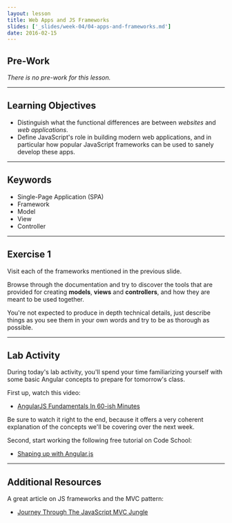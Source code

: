 ```yaml
---
layout: lesson
title: Web Apps and JS Frameworks
slides: ['_slides/week-04/04-apps-and-frameworks.md']
date: 2016-02-15
---
```


## Pre-Work

*There is no pre-work for this lesson.*

---

## Learning Objectives

- Distinguish what the functional differences are between *websites* and *web applications*.
- Define JavaScript's role in building modern web applications, and in particular how popular JavaScript frameworks can be used to sanely develop these apps.

---

## Keywords

- Single-Page Application (SPA)
- Framework
- Model
- View
- Controller

---

## Exercise 1

Visit each of the frameworks mentioned in the previous slide.

Browse through the documentation and try to discover the tools that are provided for creating **models**, **views** and **controllers**, and how they are meant to be used together.

You're not expected to produce in depth technical details, just describe things as you see them in your own words and try to be as thorough as possible.

---

## Lab Activity

During today's lab activity, you'll spend your time familiarizing yourself with some basic Angular concepts to prepare for tomorrow's class.

First up, watch this video:

- [AngularJS Fundamentals In 60-ish Minutes](https://www.youtube.com/watch?v=i9MHigUZKEM)

Be sure to watch it right to the end, because it offers a very coherent explanation of the concepts we'll be covering over the next week.

Second, start working the following free tutorial on Code School:

- [Shaping up with Angular.js](https://www.codeschool.com/courses/shaping-up-with-angular-js)

---

## Additional Resources

A great article on JS frameworks and the MVC pattern:

- [Journey Through The JavaScript MVC Jungle](http://www.smashingmagazine.com/2012/07/journey-through-the-javascript-mvc-jungle/)
